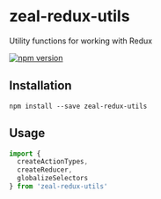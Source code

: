 # zeal-redux-utils

Utility functions for working with Redux

[![npm version](https://img.shields.io/npm/v/zeal-redux-utils.svg)](https://www.npmjs.com/package/zeal-redux-utils)

## Installation

```
npm install --save zeal-redux-utils
```

## Usage

```javascript
import {
  createActionTypes,
  createReducer,
  globalizeSelectors
} from 'zeal-redux-utils'
```
